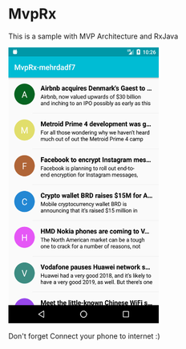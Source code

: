 # MvpRx
This is a sample with MVP Architecture and RxJava

<p align="left">
  <img width="300" height="550" src="https://github.com/mehrdadf7/MvpRx/blob/master/screen_shot.png">
</p>

Don't forget Connect your phone to internet :) 
